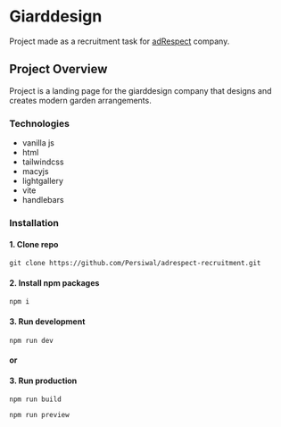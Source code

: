 # Giarddesign
Project made as a recruitment task for [adRespect](https://adrespect.pl/) company.

## Project Overview

Project is a landing page for the giarddesign company that designs and creates modern garden arrangements.

### Technologies

* vanilla js
* html
* tailwindcss
* macyjs
* lightgallery
* vite
* handlebars

### Installation

#### 1. Clone repo
```terminal
git clone https://github.com/Persiwal/adrespect-recruitment.git
```

#### 2. Install npm packages
```terminal
npm i
```

#### 3. Run development
```terminal
npm run dev
```

#### or 

#### 3. Run production
```terminal
npm run build
```
```terminal
npm run preview
```

